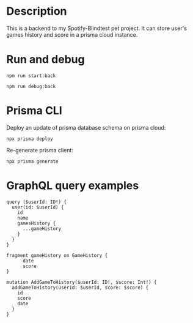 # Description
This is a backend to my Spotify-Blindtest pet project. It can store user's games history and score in a prisma cloud instance. 

# Run and debug
`npm run start:back`

`npm run debug:back`

# Prisma CLI
Deploy an update of prisma database schema on prisma cloud:

`npx prisma deploy`

Re-generate prisma client:

`npx prisma generate`

# GraphQL query examples
```
query ($userId: ID!) {
  user(id: $userId) {
    id
    name
    gamesHistory {
      ...gameHistory
    }
  }
}

fragment gameHistory on GameHistory {
      date
      score
}
```
```
mutation AddGameToHistory($userId: ID!, $score: Int!) {
  addGameToHistory(userId: $userId, score: $score) {
    id
    score
    date
  }
}
```
